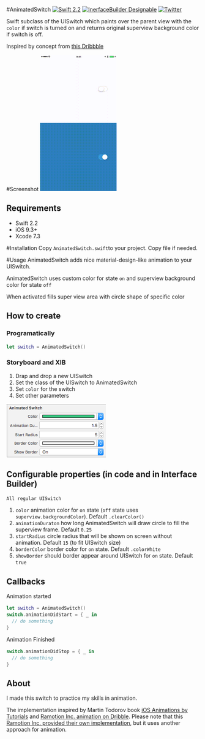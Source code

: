 
#AnimatedSwitch
[![Swift 2.2](https://img.shields.io/badge/Swift-2.2-orange.svg?style=flat)](https://developer.apple.com/swift/)
[![InerfaceBuilder Designable](https://img.shields.io/badge/InerfaceBuilder-Designable-green.svg?style=flat)]()
[![Twitter](https://img.shields.io/badge/Twitter-@ALSEDI-blue.svg?style=flat)](http://twitter.com/alsedi)

Swift subclass of the UISwitch which paints over the parent view with the `color` if switch is turned on and returns original superview background color if switch is off. 

Inspired by concept from [this Dribbble](https://dribbble.com/shots/1749645-Contact-Sync)


#Screenshot
![AnimatedSwitch](animation2.gif)

## Requirements
- Swift 2.2
- iOS 9.3+
- Xcode 7.3

#Installation
Copy `AnimatedSwitch.swift`to your project. Copy file if needed.

#Usage
AnimatedSwitch adds nice material-design-like animation to your UISwitch. 

AnimatedSwitch uses custom color for state `on` and superview background color for state `off`

When activated fills super view area with circle shape of specific color

## How to create
### Programatically 
``` swift
let switch = AnimatedSwitch()
```

### Storyboard and XIB
1. Drap and drop a new UISwitch
2. Set the class of the UISwitch to AnimatedSwitch
3. Set `color` for the switch
4. Set other parameters

![Interfacebuilder](InterfaceBuilder.png)

## Configurable properties (in code and in Interface Builder)
```
All regular UISwitch
```
1. `color` animation color for `on` state (`off` state uses `superview.backgroundColor`). Default `.clearColor()`
2. `animationDuraton` how long AnimatedSwitch will draw circle to fill the superview frame. Default `0.25`
3. `startRadius` circle radius that will be shown on screen without animation. Default `15` (to fit UISwitch size)
4. `borderColor` border color for `on` state. Default `.colorWhite`
5. `showBorder` should border appear around UISwitch for `on` state. Default `true`

## Callbacks
Animation started
``` swift
let switch = AnimatedSwitch()
switch.animationDidStart = { _ in 
  // do something
}
```

Animation Finished
``` swift
switch.animationDidStop = { _ in 
  // do something
}
```

## About
I made this switch to practice my skills in animation.

The implementation inspired by Martin Todorov book [iOS Animations by Tutorials](https://www.raywenderlich.com/store/ios-animations-by-tutorials) and [Ramotion Inc. animation on Dribble](https://dribbble.com/shots/1749645-Contact-Sync). Please note that this [Ramotion Inc. provided their own implementation](https://github.com/Ramotion/paper-switch/blob/master/README.md), but it uses another approach for animation.

	
